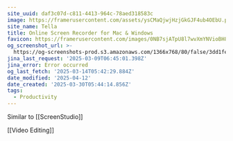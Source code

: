 ```yaml
---
site_uuid: daf3c07d-c811-4413-964c-78aed318583c
image: https://framerusercontent.com/assets/ysCMaQjwjHzjGkGJF4ub4OEbU.png
site_name: Tella
title: Online Screen Recorder for Mac & Windows
favicon: https://framerusercontent.com/images/0NB7sjATpU8l7wvXmYNVioBH8.png
og_screenshot_url: >-
  https://og-screenshots-prod.s3.amazonaws.com/1366x768/80/false/3dd1fecdea603fad3767ae8bfef69361bf7d252ac9069b4a90c5d33689fc5a9a.jpeg
jina_last_request: '2025-03-09T06:45:01.398Z'
jina_error: Error occurred
og_last_fetch: '2025-03-14T05:42:29.884Z'
date_modified: '2025-04-12'
date_created: '2025-03-30T05:44:14.856Z'
tags:
  - Productivity
---
```





























Similar to [[ScreenStudio]]

[[Video Editing]]

